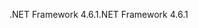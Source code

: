 <span data-ttu-id="0d6af-101">.NET Framework 4.6.1</span><span class="sxs-lookup"><span data-stu-id="0d6af-101">.NET Framework 4.6.1</span></span>
